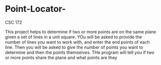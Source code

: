 # Point-Locator-
CSC 172 

This project helps to determine if two or more points are on the same plane given a set of lines in a unit square. YOu will be asked to provide the number of lines you want to work with, and enter the end points of each line. Then you will be asked to give the number of points you want to determine and then the points themselves. THe program will tell you if two or more points share the plane and what points are they
